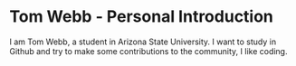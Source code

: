 # Tom Webb - Personal Introduction

I am Tom Webb, a student in Arizona State University. I want to study in Github and try to make some contributions to the community, I like coding. 
